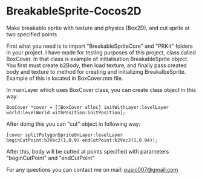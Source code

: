 BreakableSprite-Cocos2D
=======================

Make breakable sprite with texture and physics (Box2D), and cut sprite at two specified points

First what you need is to import "BreakableSpriteCore" and "PRKit" folders in your project. I have made for testing
purposes of this project, class called BoxCover. In that class is example of initialisation 
BreakableSprite object. You first must create b2Body, then load texture, and finally pass created body and texture 
to method for creating and initializing BreakalbeSprite. Example of this is located in BoxCover.mm file.

In mainLayer which uses BoxCover class, you can create class object in this way:
```
BoxCover *cover = [[BoxCover alloc] initWithLayer:levelLayer world:levelWorld withPosition:initPosition];
```

After doing this you can "cut" object in following way:
```
[cover splitPolygonSpriteOnLayer:levelLayer beginCutPoint:b2Vec2(1,0.9) endCutPoint:b2Vec2(1,0.94)];
```
After this, body will be cutted at points specified with parameters "beginCutPoint" and "endCutPoint"

For any questions you can contact me on mail: pusic007@gmail.com


